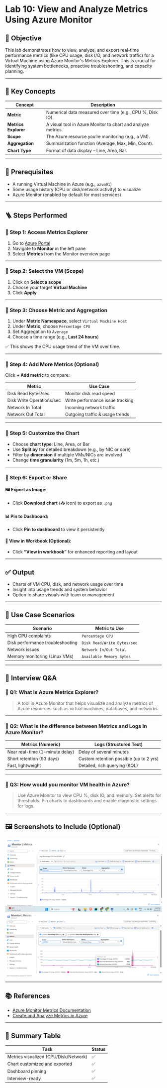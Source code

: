 # Lab 10: View and Analyze Metrics Using Azure Monitor

## 🎯 Objective

This lab demonstrates how to view, analyze, and export real-time performance metrics (like CPU usage, disk I/O, and network traffic) for a Virtual Machine using Azure Monitor's Metrics Explorer. This is crucial for identifying system bottlenecks, proactive troubleshooting, and capacity planning.

---

## 🧠 Key Concepts

| Concept              | Description |
|----------------------|-------------|
| **Metric**           | Numerical data measured over time (e.g., CPU %, Disk IO). |
| **Metrics Explorer** | A visual tool in Azure Monitor to chart and analyze metrics. |
| **Scope**            | The Azure resource you’re monitoring (e.g., a VM). |
| **Aggregation**      | Summarization function (Average, Max, Min, Count). |
| **Chart Type**       | Format of data display – Line, Area, Bar. |

---

## 🧪 Prerequisites

- A running Virtual Machine in Azure (e.g., `azvm01`)
- Some usage history (CPU or disk/network activity) to visualize
- Azure Monitor (enabled by default for most services)

---

## 🪜 Steps Performed

### 🔹 Step 1: Access Metrics Explorer

1. Go to [Azure Portal](https://portal.azure.com)
2. Navigate to **Monitor** in the left pane
3. Select **Metrics** from the Monitor overview page

---

### 🔹 Step 2: Select the VM (Scope)

1. Click on **Select a scope**
2. Choose your target **Virtual Machine**
3. Click **Apply**

---

### 🔹 Step 3: Choose Metric and Aggregation

1. Under **Metric Namespace**, select `Virtual Machine Host`
2. Under **Metric**, choose `Percentage CPU`
3. Set Aggregation to `Average`
4. Choose a time range (e.g., **Last 24 hours**)

✅ This shows the CPU usage trend of the VM over time.

---

### 🔹 Step 4: Add More Metrics (Optional)

Click **+ Add metric** to compare:

| Metric                     | Use Case                          |
|----------------------------|-----------------------------------|
| Disk Read Bytes/sec        | Monitor disk read speed           |
| Disk Write Operations/sec  | Write performance issue tracking  |
| Network In Total           | Incoming network traffic          |
| Network Out Total          | Outgoing traffic & usage trends   |

---

### 🔹 Step 5: Customize the Chart

- Choose **chart type**: Line, Area, or Bar
- Use **Split by** for detailed breakdown (e.g., by NIC or core)
- Filter by **dimension** if multiple VMs/NICs are involved
- Change **time granularity** (1m, 5m, 1h, etc.)

---

### 🔹 Step 6: Export or Share

#### 🖼 Export as Image:
- Click **Download chart** (📥 icon) to export as `.png`

#### 📊 Pin to Dashboard:
- Click **Pin to dashboard** to view it persistently

#### 📁 View in Workbook (Optional):
- Click **“View in workbook”** for enhanced reporting and layout

---

## ✅ Output

- Charts of VM CPU, disk, and network usage over time
- Insight into usage trends and system behavior
- Option to share visuals with team or management

---

## 🔁 Use Case Scenarios

| Scenario                          | Metric to Use              |
|-----------------------------------|----------------------------|
| High CPU complaints               | `Percentage CPU`           |
| Disk performance troubleshooting  | `Disk Read/Write Bytes/sec`|
| Network issues                    | `Network In/Out Total`     |
| Memory monitoring (Linux VMs)     | `Available Memory Bytes`   |

---

## 📘 Interview Q&A

### 🔹 Q1: What is Azure Metrics Explorer?
> A tool in Azure Monitor that helps visualize and analyze metrics of Azure resources such as virtual machines, databases, and networks.

---

### 🔹 Q2: What is the difference between Metrics and Logs in Azure Monitor?

| Metrics (Numeric)              | Logs (Structured Text)                |
|-------------------------------|----------------------------------------|
| Near real-time (1-minute delay) | Delay of several minutes               |
| Short retention (93 days)      | Custom retention possible (up to 2 yrs)|
| Fast, lightweight              | Detailed, rich querying (KQL)          |

---

### 🔹 Q3: How would you monitor VM health in Azure?
> Use Azure Monitor to view CPU %, disk IO, and memory. Set alerts for thresholds. Pin charts to dashboards and enable diagnostic settings for logs.

---

## 🖼 Screenshots to Include (Optional)
![configuring metrics](./Metrics.png)
![Analyzing metrics](./analyzing-metrics.png)

---

## 📚 References

- [Azure Monitor Metrics Documentation](https://learn.microsoft.com/en-us/azure/azure-monitor/essentials/metrics)
- [Create and Analyze Metrics in Azure](https://learn.microsoft.com/en-us/azure/azure-monitor/visualize/tutorial-metrics-explorer)

---

## 📌 Summary Table

| Task                                  | Status |
|---------------------------------------|--------|
| Metrics visualized (CPU/Disk/Network) | ✅     |
| Chart customized and exported         | ✅     |
| Dashboard pinning                     | ✅     |
| Interview-ready                       | ✅     |


